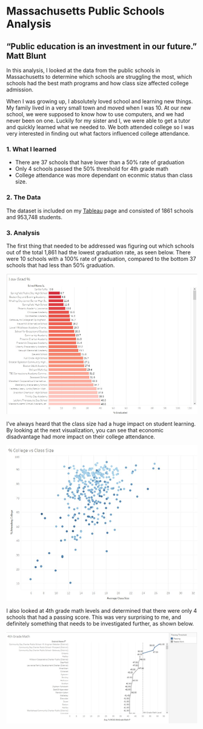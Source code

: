 # Massachusetts Public Schools Analysis
## “Public education is an investment in our future.” Matt Blunt

In this analysis, I looked at the data from the public schools in Massachusetts to determine which schools are struggling the most, which schools had the best math programs and how class size affected college admission. 

When I was growing up, I absolutely loved school and learning new things. My family lived in a very small town and moved when I was 10. At our new school, we were supposed to know how to use computers, and we had never been on one. Luckily for my sister and I, we were able to get a tutor and quickly learned what we needed to.  We both attended college so I was very interested in finding out what factors influenced college attendance. 

### 1. What I learned
- There are 37 schools that have lower than a 50% rate of graduation
- Only 4 schools passed the 50% threshold for 4th grade math
- College attendance was more dependant on econmic status than class size. 

### 2. The Data

The dataset is included on my [Tableau](https://public.tableau.com/app/profile/kim.gasgarth/viz/MAPublicSchoolProject/MassachusettsEducationOverview) page and consisted of 1861 schools and 953,748 students. 

### 3. Analysis

The first thing that needed to be addressed was figuring out which schools out of the total 1,861 had the lowest graduation rate, as seen below. There were 10 schools with a 100% rate of graduation, compared to the bottom 37 schools that had less than 50% graduation.

<img src="images/MA low grad.jpg?raw=true"/>

I’ve always heard that the class size had a huge impact on student learning. By looking at the next visualization, you can see that economic disadvantage had more impact on their college attendance. 

<img src="images/MA class size.jpg?raw=true"/>

I also looked at 4th grade math levels and determined that there were only 4 schools that had a passing score. This was very surprising to me, and definitely something that needs to be investigated further, as shown below.

<img src="images/MA 4th grade math.jpg?raw=true"/>



